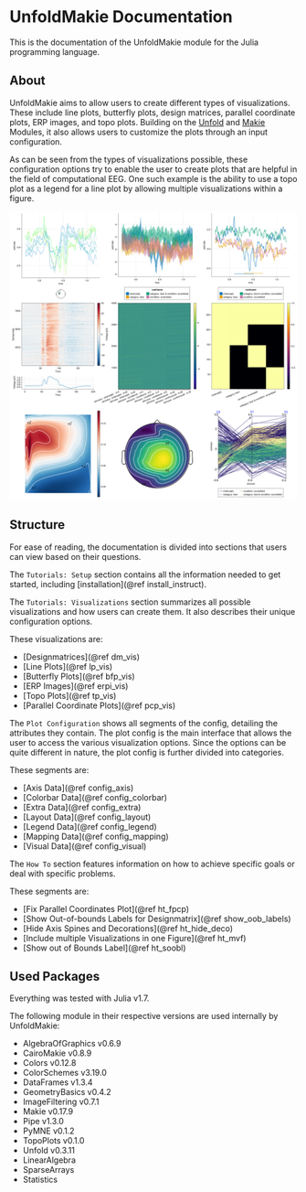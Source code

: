 # UnfoldMakie Documentation


This is the documentation of the UnfoldMakie module for the Julia programming language. 

## About

UnfoldMakie aims to allow users to create different types of visualizations. 
These include line plots, butterfly plots, design matrices, parallel coordinate plots, ERP images, and topo plots.
Building on the [Unfold](https://github.com/unfoldtoolbox/unfold.jl/) and [Makie](https://makie.juliaplots.org/stable/) Modules, it also allows users to customize the plots through an input configuration.

As can be seen from the types of visualizations possible, these configuration options try to enable the user to create plots that are helpful in the field of computational EEG.
One such example is the ability to use a topo plot as a legend for a line plot by allowing multiple visualizations within a figure.

![Coordinated Multiple Views](./images/every_plot.png)

## Structure

For ease of reading, the documentation is divided into sections that users can view based on their questions.

The `Tutorials: Setup` section contains all the information needed to get started, including [installation](@ref install_instruct).

The `Tutorials: Visualizations` section summarizes all possible visualizations and how users can create them. 
It also describes their unique configuration options. 

These visualizations are:
- [Designmatrices](@ref dm_vis)
- [Line Plots](@ref lp_vis)
- [Butterfly Plots](@ref bfp_vis)
- [ERP Images](@ref erpi_vis)
- [Topo Plots](@ref tp_vis)
- [Parallel Coordinate Plots](@ref pcp_vis)

The `Plot Configuration` shows all segments of the config, detailing the attributes they contain.
The plot config is the main interface that allows the user to access the various visualization options. Since the options can be quite different in nature, the plot config is further divided into categories.

These segments are:
- [Axis Data](@ref config_axis)
- [Colorbar Data](@ref config_colorbar)
- [Extra Data](@ref config_extra)
- [Layout Data](@ref config_layout)
- [Legend Data](@ref config_legend)
- [Mapping Data](@ref config_mapping)
- [Visual Data](@ref config_visual)

The `How To` section features information on how to achieve specific goals or deal with specific problems.

These segments are:
- [Fix Parallel Coordinates Plot](@ref ht_fpcp)
- [Show Out-of-bounds Labels for Designmatrix](@ref show_oob_labels)
- [Hide Axis Spines and Decorations](@ref ht_hide_deco)
- [Include multiple Visualizations in one Figure](@ref ht_mvf)
- [Show out of Bounds Label](@ref ht_soobl)

## Used Packages
Everything was tested with Julia v1.7.

The following module in their respective versions are used internally by UnfoldMakie:
- AlgebraOfGraphics v0.6.9
- CairoMakie v0.8.9
- Colors v0.12.8
- ColorSchemes v3.19.0
- DataFrames v1.3.4
- GeometryBasics v0.4.2
- ImageFiltering v0.7.1
- Makie v0.17.9
- Pipe v1.3.0
- PyMNE v0.1.2
- TopoPlots v0.1.0
- Unfold v0.3.11
- LinearAlgebra 
- SparseArrays
- Statistics
